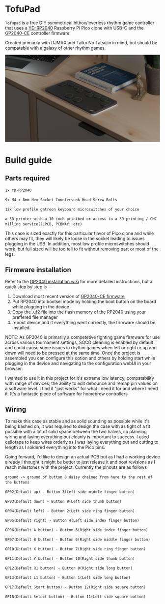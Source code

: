 # TofuPad

`Tofupad` is a free DIY symmetrical hitbox/leverless rhythm game controller that uses a [YD-RP2040](https://www.amazon.com/RP2040-Board-Type-C-Raspberry-Micropython/dp/B0CG9FWDDC?crid=2Z33OKLFBHHP7) Raspberry Pi Pico clone with USB-C and the [GP2040-CE](https://gp2040-ce.info/) controller firmware.

Created primarily with DJMAX and Taiko No Tatsujin in mind, but should be compatable with a galaxy of other rhythm games.

![Preview](render.png?raw=true "Preview Screenshot")

# Build guide

## Parts required

`1x YD-RP2040`

`9x M4 x 8mm Hex Socket Countersunk Head Screw Bolts`

`12x low profile gatreon keyboard microswitches of your choice`

`a 3D printer with a 10 inch printbed or access to a 3D printing / CNC milling service(JLPCB, PCBWAY, etc)`

This case is sized exactly for this particular flavor of Pico clone and while others may fit, they will likely be loose in the socket leading to issues plugging in the USB. In addition, most low profile microswitches should work, but full sized will be too tall to fit without removing part or most of the legs. 

## Firmware installation
Refer to the [GP2040 installation wiki](https://gp2040-ce.info/controller-build/wiring/) for more detailed instructions, but a quick step by step is --

1. Download most recent version of [GP2040-CE firmware](https://gp2040-ce.info/downloads)
2. Put RP2040 into bootsel mode by holding the boot button on the board while plugging in the device
3. Copy the .uf2 file into the flash memory of the RP2040 using your preffered file manager
4. reboot device and if everything went correctly, the firmware should be installed.

NOTE: 
  As GP2040 is primarily a competetive fighting game firmware for use across various tournament settings, SOCD cleaning is enabled by default and could cause some issues in rhythm games when left or right or up and down will need to be pressed at the same time. Once the project is assembled you can configure this option and others by holding start while plugging in the device and navigating to the configuration webUI in your browser. 

I wanted to use it in this project for it's extreme low latency, compatability with range of devices, the ability to edit debounce and remap pin values on a software level. I find it "just werks" for what I need it for and where I need it. It's a fantastic piece of software for homebrew controllers

## Wiring

To make this case as stable and as solid sounding as possible while it's being bashed on, it was required to design the case with as tight of a fit possible with a lot of solid space between the two halves, so planning wiring and laying everything out cleanly is important to success. I used cellotape to keep wires orderly as I was laying everything out and cutting to length as I soldered everything into the Pico pins.

Going forward, I'd like to design an actual PCB but as I had a working device already I thought it might be better to just release it and post revisions as I reach milestones with the project. Currently the pinouts are as follows

`ground -> ground of button 8 daisy chained from here to the rest of the buttons`

`GP02(Default up) - Button 3(Left side middle finger button)`

`GP03(Default down) - Button 9(Left side thumb button)`

`GP04(Default left) - Button 2(Left side ring finger button)`

`GP05(Default right) - Button 4(Left side index finger button)`

`GP06(Default A button) - Button 5(Right side index finger button)`

`GP07(Default B button) - Button 6(Right side middle finger button)`

`GP10(Default X button) - Button 7(Right side ring finger button)`

`GP11(Default Y button) - Button 10(Right side thumb button)`

`GP12(Default R1 button) - Button 8(Right side long button)`

`GP13(Default L1 button) - Button 1(Left side long button)`

`GP17(Default Start button) - Button 12(Right side square button)`

`GP18(Default Select button) - Button 11(Left side square button) `
